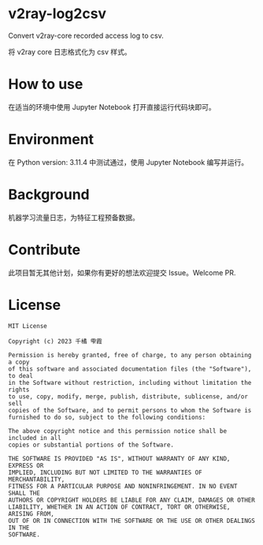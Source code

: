 # v2ray-log2csv

Convert v2ray-core recorded access log to csv.

将 v2ray core 日志格式化为 csv 样式。

# How to use

在适当的环境中使用 Jupyter Notebook 打开直接运行代码块即可。

# Environment

在 Python version: 3.11.4 中测试通过，使用 Jupyter Notebook 编写并运行。

# Background

机器学习流量日志，为特征工程预备数据。

# Contribute

此项目暂无其他计划，如果你有更好的想法欢迎提交 Issue。Welcome PR.

# License

```
MIT License

Copyright (c) 2023 千橘 雫霞

Permission is hereby granted, free of charge, to any person obtaining a copy
of this software and associated documentation files (the "Software"), to deal
in the Software without restriction, including without limitation the rights
to use, copy, modify, merge, publish, distribute, sublicense, and/or sell
copies of the Software, and to permit persons to whom the Software is
furnished to do so, subject to the following conditions:

The above copyright notice and this permission notice shall be included in all
copies or substantial portions of the Software.

THE SOFTWARE IS PROVIDED "AS IS", WITHOUT WARRANTY OF ANY KIND, EXPRESS OR
IMPLIED, INCLUDING BUT NOT LIMITED TO THE WARRANTIES OF MERCHANTABILITY,
FITNESS FOR A PARTICULAR PURPOSE AND NONINFRINGEMENT. IN NO EVENT SHALL THE
AUTHORS OR COPYRIGHT HOLDERS BE LIABLE FOR ANY CLAIM, DAMAGES OR OTHER
LIABILITY, WHETHER IN AN ACTION OF CONTRACT, TORT OR OTHERWISE, ARISING FROM,
OUT OF OR IN CONNECTION WITH THE SOFTWARE OR THE USE OR OTHER DEALINGS IN THE
SOFTWARE.
```